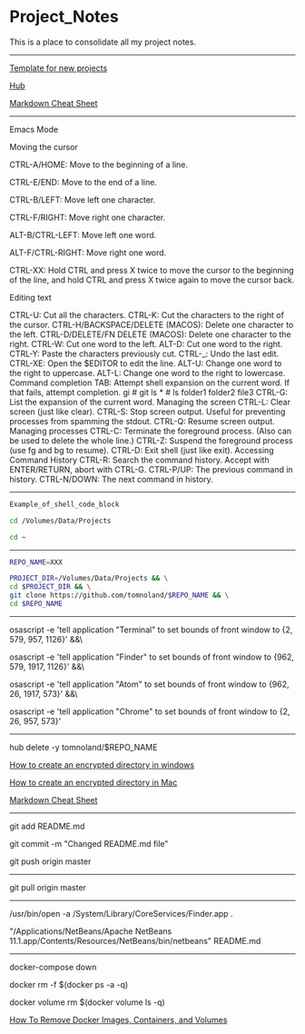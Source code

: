 # Project_Notes
This is a place to consolidate all my project notes.

---

[Template for new projects](https://github.com/tomnoland/New-Project-Template/generate)

[Hub](https://hub.github.com/)

[Markdown Cheat Sheet](https://www.markdownguide.org/cheat-sheet/)

---

Emacs Mode

Moving the cursor

CTRL-A/HOME: Move to the beginning of a line.

CTRL-E/END: Move to the end of a line.

CTRL-B/LEFT: Move left one character.

CTRL-F/RIGHT: Move right one character.

ALT-B/CTRL-LEFT: Move left one word.

ALT-F/CTRL-RIGHT: Move right one word.

CTRL-XX: Hold CTRL and press X twice to move the cursor to the beginning of the line, and hold CTRL and press X twice again to move the cursor back.

Editing text

CTRL-U: Cut all the characters.
CTRL-K: Cut the characters to the right of the cursor.
CTRL-H/BACKSPACE/DELETE (MACOS): Delete one character to the left.
CTRL-D/DELETE/FN DELETE (MACOS): Delete one character to the right.
CTRL-W: Cut one word to the left.
ALT-D: Cut one word to the right.
CTRL-Y: Paste the characters previously cut.
CTRL-_: Undo the last edit.
CTRL-XE: Open the $EDITOR to edit the line.
ALT-U: Change one word to the right to uppercase.
ALT-L: Change one word to the right to lowercase.
Command completion
TAB: Attempt shell expansion on the current word. If that fails, attempt completion.
gi<TAB>     # git
ls *<TAB>   # ls folder1 folder2 file3
CTRL-G: List the expansion of the current word.
Managing the screen
CTRL-L: Clear screen (just like clear).
CTRL-S: Stop screen output. Useful for preventing processes from spamming the stdout.
CTRL-Q: Resume screen output.
Managing processes
CTRL-C: Terminate the foreground process. (Also can be used to delete the whole line.)
CTRL-Z: Suspend the foreground process (use fg and bg to resume).
CTRL-D: Exit shell (just like exit).
Accessing Command History
CTRL-R: Search the command history. Accept with ENTER/RETURN, abort with CTRL-G.
CTRL-P/UP: The previous command in history.
CTRL-N/DOWN: The next command in history.

---



```sh
Example_of_shell_code_block
```

```sh
cd /Volumes/Data/Projects
```
```sh
cd ~
```

---

```sh
REPO_NAME=XXX
```

```sh
PROJECT_DIR=/Volumes/Data/Projects && \
cd $PROJECT_DIR && \
git clone https://github.com/tomnoland/$REPO_NAME && \
cd $REPO_NAME
```

---

osascript -e 'tell application "Terminal" to set bounds of front window to {2, 579, 957, 1126}' &&\

osascript -e 'tell application "Finder" to set bounds of front window to {962, 579, 1917, 1126}' &&\

osascript -e 'tell application "Atom" to set bounds of front window to {962, 26, 1917, 573}' &&\

osascript -e 'tell application "Chrome" to set bounds of front window to {2, 26, 957, 573}'

---

hub delete -y tomnoland/$REPO_NAME

[How to create an encrypted directory in windows](https://www.tomsguide.com/us/encrypt-files-windows,news-18314.html)

[How to create an encrypted directory in Mac](https://www.howtogeek.com/183826/how-to-create-an-encrypted-file-container-disk-image-on-a-mac/)

[Markdown Cheat Sheet](https://www.markdownguide.org/cheat-sheet/)

---

git add README.md

git commit -m "Changed README.md file"

git push origin master

---

git pull origin master

---

/usr/bin/open -a /System/Library/CoreServices/Finder.app .

"/Applications/NetBeans/Apache NetBeans 11.1.app/Contents/Resources/NetBeans/bin/netbeans" README.md

---

docker-compose down

docker rm -f $(docker ps -a -q)

docker volume rm $(docker volume ls -q)

[How To Remove Docker Images, Containers, and Volumes](https://www.digitalocean.com/community/tutorials/how-to-remove-docker-images-containers-and-volumes)










